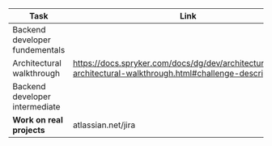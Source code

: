 
| **Task**                       | **Link**                                                                                                        | Walkthrough                                                            | Difficulty |
| ------------------------------ | --------------------------------------------------------------------------------------------------------------- | ---------------------------------------------------------------------- | ---------- |
| Backend developer fundementals |                                                                                                                 |                                                                        | 2/5        |
| Architectural walkthrough      | https://docs.spryker.com/docs/dg/dev/architecture/tutorial-architectural-walkthrough.html#challenge-description | [Architectural walkthrough](/Tasks/Architectural%20walkthrough.md)<br> | 3/5        |
| Backend developer intermediate |                                                                                                                 |                                                                        | 4/5        |
| **Work on real projects**      | atlassian.net/jira                                                                                              |                                                                        | 5+         |
